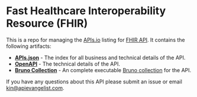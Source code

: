 # Fast Healthcare Interoperability Resource (FHIR)
This is a repo for managing the [APIs.io](https://apis.io) listing for [FHIR API](https://www.hl7.org/fhir/http.html). It contains the following artifacts:

- [**APIs.json**](apis.yml) - The index for all business and technical details of the API.
- [**OpenAPI**](properties/fhir-openapi-original.yml) - The technical details of the API.
- [**Bruno Collection**](bruno/fast-healthcare-interoperability-resources/bruno.json) - An complete executable [Bruno collection](https://bit.ly/4fpe6FO) for the API.

If you have any questions about this API please submit an issue or email kin@apievangelist.com.


